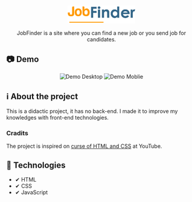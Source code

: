 <div align="center">
  <br>
  <br>
  <img src="assets/images/logo.png" alt="JobFinder" width="180px">

  JobFinder is a site where you can find a new job or you send job for candidates.
</div>

## 📷 Demo
<div align="center">
  <img src=".github/demo-desktop.gif" alt="Demo Desktop">
  <img src=".github/demo-moblie.gif" alt="Demo Moblie">
</div>

## ℹ About the project
This is a didactic project, it has no back-end.
I made it to improve my knowledges with front-end technologies.

### Cradits
The project is inspired on [curse of HTML and CSS]("https://www.youtube.com/playlist?list=PLnDvRpP8Bnez2LJGshXKtid2f-aUkFOqM") at YouTube.

## 🚀 Technologies
- ✔ HTML
- ✔ CSS
- ✔ JavaScript

